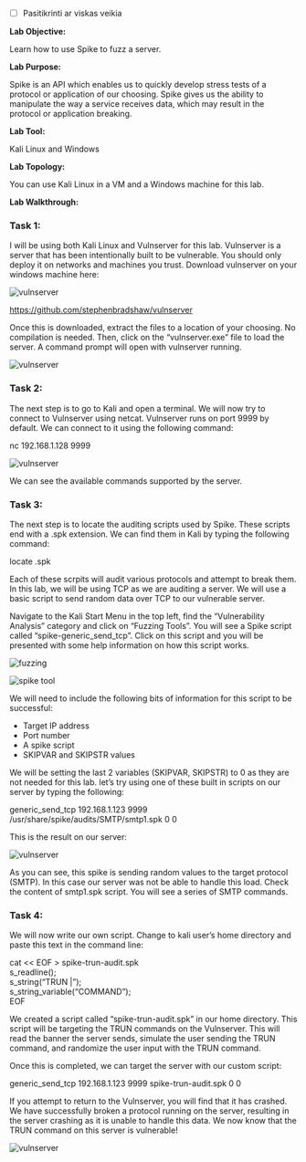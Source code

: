 - [ ] Pasitikrinti ar viskas veikia

**Lab Objective:**

Learn how to use Spike to fuzz a server.

**Lab Purpose:**

Spike is an API which enables us to quickly develop stress tests of a protocol or application of our choosing. Spike gives us the ability to manipulate the way a service receives data, which may result in the protocol or application breaking.

**Lab Tool:**

Kali Linux and Windows

**Lab Topology:**

You can use Kali Linux in a VM and a Windows machine for this lab.

**Lab Walkthrough:**

### Task 1:

I will be using both Kali Linux and Vulnserver for this lab. Vulnserver is a server that has been intentionally built to be vulnerable. You should only deploy it on networks and machines you trust. Download vulnserver on your windows machine here:

![vulnserver](attachements/vulnserver-1.png)

https://github.com/stephenbradshaw/vulnserver

Once this is downloaded, extract the files to a location of your choosing. No compilation is needed. Then, click on the “vulnserver.exe” file to load the server. A command prompt will open with vulnserver running.

![vulnserver](attachements/vulnserver.png)

### Task 2:

The next step is to go to Kali and open a terminal. We will now try to connect to Vulnserver using netcat. Vulnserver runs on port 9999 by default. We can connect to it using the following command:

nc 192.168.1.128 9999

![vulnserver](attachements/vulnserver-3.png)

We can see the available commands supported by the server.

### Task 3:

The next step is to locate the auditing scripts used by Spike. These scripts end with a .spk extension. We can find them in Kali by typing the following command:

locate .spk

Each of these scrpits will audit various protocols and attempt to break them. In this lab, we will be using TCP as we are auditing a server. We will use a basic script to send random data over TCP to our vulnerable server.

Navigate to the Kali Start Menu in the top left, find the “Vulnerability Analysis” category and click on “Fuzzing Tools”. You will see a Spike script called “spike-generic_send_tcp”. Click on this script and you will be presented with some help information on how this script works.

![fuzzing](attachements/fuzzing.png)

![spike tool](attachements/spike_tool.png)

We will need to include the following bits of information for this script to be successful:

- Target IP address
- Port number
- A spike script
- SKIPVAR and SKIPSTR values

We will be setting the last 2 variables (SKIPVAR, SKIPSTR) to 0 as they are not needed for this lab. let’s try using one of these built in scripts on our server by typing the following:

generic_send_tcp 192.168.1.123 9999 /usr/share/spike/audits/SMTP/smtp1.spk 0 0

This is the result on our server:

![vulnserver](attachements/vulnserver-2.png)

As you can see, this spike is sending random values to the target protocol (SMTP). In this case our server was not be able to handle this load. Check the content of smtp1.spk script. You will see a series of SMTP commands.

### Task 4:

We will now write our own script. Change to kali user’s home directory and paste this text in the command line:

cat << EOF > spike-trun-audit.spk  
s_readline();  
s_string(“TRUN |”);  
s_string_variable(“COMMAND”);  
EOF

We created a script called “spike-trun-audit.spk” in our home directory. This script will be targeting the TRUN commands on the Vulnserver. This will read the banner the server sends, simulate the user sending the TRUN command, and randomize the user input with the TRUN command.

Once this is completed, we can target the server with our custom script:

generic_send_tcp 192.168.1.123 9999 spike-trun-audit.spk 0 0

If you attempt to return to the Vulnserver, you will find that it has crashed. We have successfully broken a protocol running on the server, resulting in the server crashing as it is unable to handle this data. We now know that the TRUN command on this server is vulnerable!

![vulnserver](attachements/vulnserver-4.png)